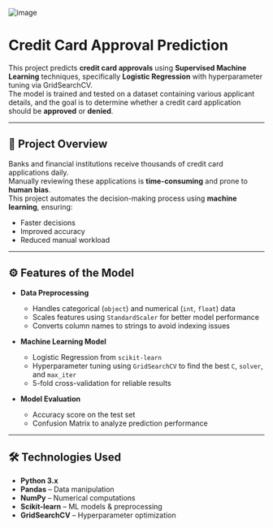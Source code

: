 ![image]([C:\Users\DIWANs\Downloads\workspace\workspace](https://www.google.com/imgres?q=credit%20card%20approvals&imgurl=https%3A%2F%2Fcamo.githubusercontent.com%2Fd73f492c839b63b0a58cef41a1cb292574911d6ae626ebb1526a33cc17aeed6d%2F68747470733a2f2f63646e2e676f62616e6b696e6772617465732e636f6d2f77702d636f6e74656e742f75706c6f6164732f323031362f30372f6973746f636b5f32313937303436365f6c617267652d322e6a7067&imgrefurl=https%3A%2F%2Fgithub.com%2FSayamAlt%2FCredit-Card-Approval-Prediction&docid=9wOTiD5gNm5thM&tbnid=LNGOMJMrdAtEwM&vet=12ahUKEwiTm6WtwvqOAxXy87sIHSCaHIkQM3oECCAQAA..i&w=2200&h=1376&hcb=2&ved=2ahUKEwiTm6WtwvqOAxXy87sIHSCaHIkQM3oECCAQAA))
# Credit Card Approval Prediction

This project predicts **credit card approvals** using **Supervised Machine Learning** techniques, specifically **Logistic Regression** with hyperparameter tuning via GridSearchCV.  
The model is trained and tested on a dataset containing various applicant details, and the goal is to determine whether a credit card application should be **approved** or **denied**.

---

## 📌 Project Overview
Banks and financial institutions receive thousands of credit card applications daily.  
Manually reviewing these applications is **time-consuming** and prone to **human bias**.  
This project automates the decision-making process using **machine learning**, ensuring:
- Faster decisions  
- Improved accuracy  
- Reduced manual workload  

---

## ⚙️ Features of the Model
- **Data Preprocessing**  
  - Handles categorical (`object`) and numerical (`int`, `float`) data  
  - Scales features using `StandardScaler` for better model performance  
  - Converts column names to strings to avoid indexing issues  

- **Machine Learning Model**  
  - Logistic Regression from `scikit-learn`  
  - Hyperparameter tuning using `GridSearchCV` to find the best `C`, `solver`, and `max_iter`  
  - 5-fold cross-validation for reliable results  

- **Model Evaluation**  
  - Accuracy score on the test set  
  - Confusion Matrix to analyze prediction performance  

---

## 🛠 Technologies Used
- **Python 3.x**  
- **Pandas** – Data manipulation  
- **NumPy** – Numerical computations  
- **Scikit-learn** – ML models & preprocessing  
- **GridSearchCV** – Hyperparameter optimization
  
